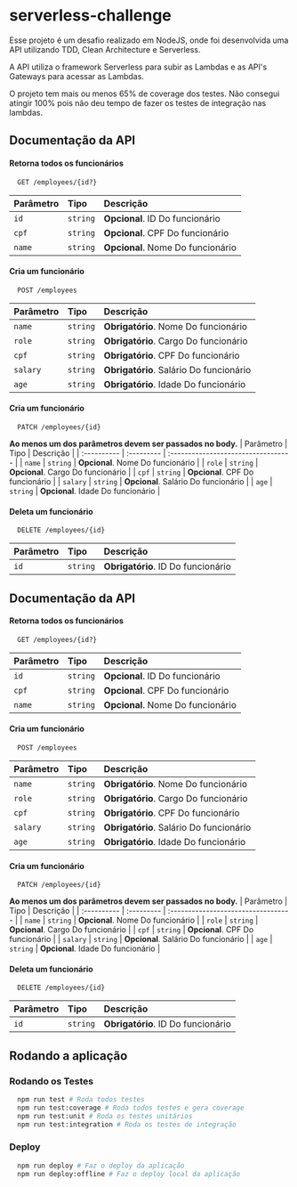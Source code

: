 
# serverless-challenge

Esse projeto é um desafio realizado em NodeJS, onde foi desenvolvida uma 
API utilizando TDD, Clean Architecture e Serverless.

A API utiliza o framework Serverless para subir as Lambdas e as API's Gateways para acessar as Lambdas.

O projeto tem mais ou menos 65% de coverage dos testes. Não consegui atingir 100% pois não deu tempo de fazer os testes de integração nas lambdas.


## Documentação da API

#### Retorna todos os funcionários

```http
  GET /employees/{id?}
```

| Parâmetro   | Tipo       | Descrição                           |
| :---------- | :--------- | :---------------------------------- |
| `id` | `string` | **Opcional**. ID Do funcionário |
| `cpf` | `string` | **Opcional**. CPF Do funcionário |
| `name` | `string` | **Opcional**. Nome Do funcionário |

#### Cria um funcionário

```http
  POST /employees
```

| Parâmetro   | Tipo       | Descrição                           |
| :---------- | :--------- | :---------------------------------- |
| `name` | `string` | **Obrigatório**. Nome Do funcionário |
| `role` | `string` | **Obrigatório**. Cargo Do funcionário |
| `cpf` | `string` | **Obrigatório**. CPF Do funcionário |
| `salary` | `string` | **Obrigatório**. Salário Do funcionário |
| `age` | `string` | **Obrigatório**. Idade Do funcionário |

#### Cria um funcionário

```http
  PATCH /employees/{id}
```
**Ao menos um dos parâmetros devem ser passados no body.**
| Parâmetro   | Tipo       | Descrição                           |
| :---------- | :--------- | :---------------------------------- |
| `name` | `string` | **Opcional**. Nome Do funcionário |
| `role` | `string` | **Opcional**. Cargo Do funcionário |
| `cpf` | `string` | **Opcional**. CPF Do funcionário |
| `salary` | `string` | **Opcional**. Salário Do funcionário |
| `age` | `string` | **Opcional**. Idade Do funcionário |

#### Deleta um funcionário

```http
  DELETE /employees/{id}
```
| Parâmetro   | Tipo       | Descrição                           |
| :---------- | :--------- | :---------------------------------- |
| `id` | `string` | **Obrigatório**. ID Do funcionário |


## Documentação da API

#### Retorna todos os funcionários

```http
  GET /employees/{id?}
```

| Parâmetro   | Tipo       | Descrição                           |
| :---------- | :--------- | :---------------------------------- |
| `id` | `string` | **Opcional**. ID Do funcionário |
| `cpf` | `string` | **Opcional**. CPF Do funcionário |
| `name` | `string` | **Opcional**. Nome Do funcionário |

#### Cria um funcionário

```http
  POST /employees
```

| Parâmetro   | Tipo       | Descrição                           |
| :---------- | :--------- | :---------------------------------- |
| `name` | `string` | **Obrigatório**. Nome Do funcionário |
| `role` | `string` | **Obrigatório**. Cargo Do funcionário |
| `cpf` | `string` | **Obrigatório**. CPF Do funcionário |
| `salary` | `string` | **Obrigatório**. Salário Do funcionário |
| `age` | `string` | **Obrigatório**. Idade Do funcionário |

#### Cria um funcionário

```http
  PATCH /employees/{id}
```
**Ao menos um dos parâmetros devem ser passados no body.**
| Parâmetro   | Tipo       | Descrição                           |
| :---------- | :--------- | :---------------------------------- |
| `name` | `string` | **Opcional**. Nome Do funcionário |
| `role` | `string` | **Opcional**. Cargo Do funcionário |
| `cpf` | `string` | **Opcional**. CPF Do funcionário |
| `salary` | `string` | **Opcional**. Salário Do funcionário |
| `age` | `string` | **Opcional**. Idade Do funcionário |

#### Deleta um funcionário

```http
  DELETE /employees/{id}
```
| Parâmetro   | Tipo       | Descrição                           |
| :---------- | :--------- | :---------------------------------- |
| `id` | `string` | **Obrigatório**. ID Do funcionário |


## Rodando a aplicação

### Rodando os Testes
```bash
  npm run test # Roda todos testes
  npm run test:coverage # Roda todos testes e gera coverage
  npm run test:unit # Roda os testes unitários
  npm run test:integration # Roda os testes de integração
```

### Deploy
```bash
  npm run deploy # Faz o deploy da aplicação
  npm run deploy:offline # Faz o deploy local da aplicação
```